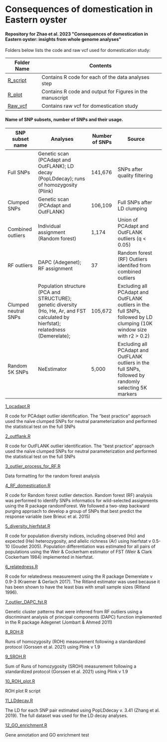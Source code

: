 # Consequences of domestication in Eastern oyster

#### Repository for Zhao et al. 2023 "Consequences of domestication in Eastern oyster: insights from whole genome analyses"

Folders below lists the code and raw vcf used for domestication study:

|Folder Name| Contents|
|-----------|---------|
|[R_script](/R_script)| Contains R code for each of the data analyses step |
|[R_plot](/R_plot)| Contains R code and output for Figures in the manuscript|
|[Raw_vcf](/Raw_vcf)| Contains raw vcf for domestication study | 

#### Name of SNP subsets, number of SNPs and their usage. 

|     SNP subset name      |     Analyses                                                                                                                                |     Number of SNPs |     Source                                                                                                                   |   |
|--------------------------|---------------------------------------------------------------------------------------------------------------------------------------------|--------------------|------------------------------------------------------------------------------------------------------------------------------|---|
|     Full SNPs            |     Genetic scan (PCAdapt and OutFLANK); LD decay (PopLDdecay); runs of homozygosity (Plink)                                                |     141,676        |     SNPs after quality filtering                                                                                             |   |
|     Clumped SNPs         |     Genetic scan (PCAdapt and OutFLANK)                                                                                                     |     106,109        |     Full SNPs after LD clumping                                                                                              |   |
|     Combined outliers    |     Individual assignment (Random forest)                                                                                                   |     1,174          |     Union of PCAdapt and OutFLANK outliers (q < 0.05)                                                                        |   |
|     RF outliers          |     DAPC (Adegenet); RF assignment                                                                                                          |     37             |     Random forest (RF) Outliers identifed from combined outliers                                                             |   |
|     Clumped neutral SNPs |     Population structure (PCA and STRUCTURE); genetic diversity (Ho, He, Ar, and FST calculated by hierfstat); relatedness (Demerelate);    |     105,672        |     Excluding all PCAdapt and OutFLANK outliers in the full SNPs, followed by LD clumping (10K window size with r2 > 0.2)    |   |
|     Random 5K SNPs       |     NeEstimator                                                                                                                             |     5,000          |     Excluding all PCAdapt and OutFLANK outliers in the full SNPs, followed by randomly selecting 5K markers                  |   |

[1_pcadapt.R](https://github.com/hzz0024/Cv_domestication_SNP_array/blob/main/R_script/1_pcadapt.R)

R code for PCAdapt outlier identification. The “best practice” approach used the naïve clumped SNPs for neutral parameterization and performed the statistical test on the full SNPs

[2_outflank.R](https://github.com/hzz0024/Cv_domestication_SNP_array/blob/main/R_script/2_outflank.R)

R code for OutFLANK outlier identification. The “best practice” approach used the naïve clumped SNPs for neutral parameterization and performed the statistical test on the full SNPs

[3_outlier_process_for_RF.R](https://github.com/hzz0024/Cv_domestication_SNP_array/blob/main/R_script/3_outlier_process_for_RF.R)

Data formatting for the random forest analysis

[4_RF_domestication.R](https://github.com/hzz0024/Cv_domestication_SNP_array/blob/main/R_script/4_RF_domestication.R)

R code for Random forest outlier detection. Random forest (RF) analysis was performed to identify SNPs informatics for wild-selected assignments using the R package randomForest. We followed a two-step backward purging approach to develop a group of SNPs that best predict the response variable (see Brieuc et al. 2015)

[5_diversity_hierfstat.R](https://github.com/hzz0024/Cv_domestication_SNP_array/blob/main/R_script/5_diversity_hierfstat.R)

R code for population diversity indices, including observed (Ho) and expected (He) heterozygosity, and allelic richness (Ar) using hierfstat v 0.5-10 (Goudet 2005). Population differentiation was estimated for all pairs of populations using the Weir & Cockerham estimator of FST (Weir & Clark Cockerham 1984) implemented in hierfstat.

[6_relatedness.R](https://github.com/hzz0024/Cv_domestication_SNP_array/blob/main/R_script/6_relatedness.R)

R code for relatedness measurement using the R package Demerelate v 0.9-3 (Kraemer & Gerlach 2017). The Ritland estimator was used because it has been shown to have the least bias with small sample sizes (Ritland 1996). 

[7_outlier_DAPC_fst.R](https://github.com/hzz0024/Cv_domestication_SNP_array/blob/main/R_script/7_outlier_DAPC_fst.R)

Genetic cluster patterns that were inferred from RF outliers using a discriminant analysis of principal components (DAPC) function implemented in the R package Adegenet (Jombart & Ahmed 2011)

[8_ROH.R](https://github.com/hzz0024/Cv_domestication_SNP_array/blob/main/R_script/8_ROH.R)

Runs of homozygosity (ROH) measurement following a standardized protocol  (Gorssen et al. 2021) using Plink v 1.9 

[9_SROH.R](https://github.com/hzz0024/Cv_domestication_SNP_array/blob/main/R_script/9_SROH.R)

Sum of Runs of homozygosity (SROH) measurement following a standardized protocol  (Gorssen et al. 2021) using Plink v 1.9 

[10_ROH_plot.R](https://github.com/hzz0024/Cv_domestication_SNP_array/blob/main/R_script/10_ROH_plot.R)

ROH plot R script

[11_LDdecay.R](https://github.com/hzz0024/Cv_domestication_SNP_array/blob/main/R_script/11_LDdecay.R)

The LD for each SNP pair estimated using PopLDdecay v. 3.41 (Zhang et al. 2019). The full dataset was used for the LD decay analyses. 

[12_GO_enrichment.R](https://github.com/hzz0024/Cv_domestication_SNP_array/blob/main/R_script/12_GO_enrichment.R)

Gene annotation and GO enrichment test
